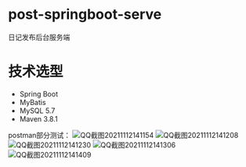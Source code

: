 # post-springboot-serve
日记发布后台服务端

# 技术选型
- Spring Boot
- MyBatis
- MySQL 5.7
- Maven 3.8.1

postman部分测试：
![QQ截图20211112141154](https://user-images.githubusercontent.com/65069676/141420094-3631b97b-ac44-4984-9ea9-60e42f6708f6.png)
![QQ截图20211112141208](https://user-images.githubusercontent.com/65069676/141420096-71630e1d-1cd9-4a22-a349-159ea340e8c9.png)
![QQ截图20211112141230](https://user-images.githubusercontent.com/65069676/141420098-57d85221-3fdc-485d-b819-0464429b4a18.png)
![QQ截图20211112141306](https://user-images.githubusercontent.com/65069676/141420101-f88b1ca9-3adf-42c8-83a5-261208e3284e.png)
![QQ截图20211112141409](https://user-images.githubusercontent.com/65069676/141420104-01cd9612-f23a-4b51-8c40-93031c47a568.png)
